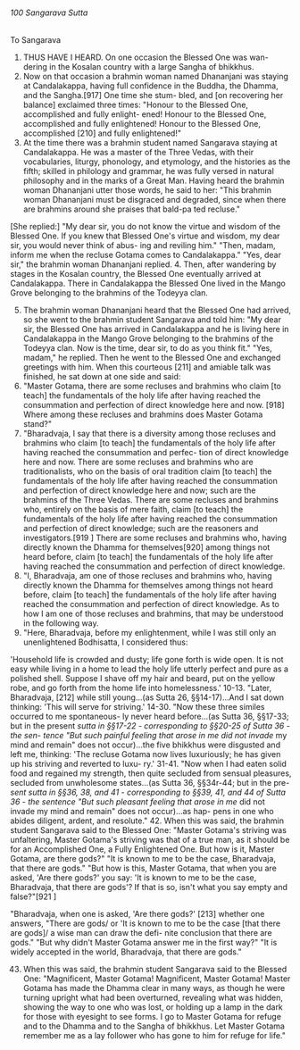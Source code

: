 ###### 100 Sangarava Sutta

 To Sangarava

1. THUS HAVE I HEARD. On one occasion the Blessed One was wan-
dering in the Kosalan country with a large Sangha of bhikkhus.
2. Now on that occasion a brahmin woman named Dhananjani
was staying at Candalakappa, having full confidence in the
Buddha, the Dhamma, and the Sangha.[917] One time she stum-
bled, and [on recovering her balance] exclaimed three times:
"Honour to the Blessed One, accomplished and fully enlight-
ened! Honour to the Blessed One, accomplished and fully
enlightened! Honour to the Blessed One, accomplished [210]
and fully enlightened!"
3. At the time there was a brahmin student named Sangarava
staying at Candalakappa. He was a master of the Three Vedas,
with their vocabularies, liturgy, phonology, and etymology, and
the histories as the fifth; skilled in philology and grammar, he
was fully versed in natural philosophy and in the marks of a
Great Man. Having heard the brahmin woman Dhananjani utter
those words, he said to her: "This brahmin woman Dhananjani
must be disgraced and degraded, since when there are brahmins
around she praises that bald-pa ted recluse."

[She replied:] "My dear sir, you do not know the virtue and
wisdom of the Blessed One. If you knew that Blessed One's
virtue and wisdom, my dear sir, you would never think of abus-
ing and reviling him."
"Then, madam, inform me when the recluse Gotama comes to
Candalakappa."
"Yes, dear sir," the brahmin woman Dhananjani replied.
4. Then, after wandering by stages in the Kosalan country, the
Blessed One eventually arrived at Candalakappa. There in
Candalakappa the Blessed One lived in the Mango Grove
belonging to the brahmins of the Todeyya clan.

5. The brahmin woman Dhananjani heard that the Blessed
One had arrived, so she went to the brahmin student Sangarava
and told him: "My dear sir, the Blessed One has arrived in
Candalakappa and he is living here in Candalakappa in the
Mango Grove belonging to the brahmins of the Todeyya clan.
Now is the time, dear sir, to do as you think fit."
"Yes, madam," he replied. Then he went to the Blessed One
and exchanged greetings with him. When this courteous [211]
and amiable talk was finished, he sat down at one side and said:
6. "Master Gotama, there are some recluses and brahmins who
claim [to teach] the fundamentals of the holy life after having
reached the consummation and perfection of direct knowledge
here and now. [918] Where among these recluses and brahmins
does Master Gotama stand?"
7. "Bharadvaja, I say that there is a diversity among those
recluses and brahmins who claim [to teach] the fundamentals of
the holy life after having reached the consummation and perfec-
tion of direct knowledge here and now. There are some recluses
and brahmins who are traditionalists, who on the basis of oral
tradition claim [to teach] the fundamentals of the holy life after
having reached the consummation and perfection of direct
knowledge here and now; such are the brahmins of the Three
Vedas. There are some recluses and brahmins who, entirely on
the basis of mere faith, claim [to teach] the fundamentals of the
holy life after having reached the consummation and perfection
of direct knowledge; such are the reasoners and investigators.[919 ]
There are some recluses and brahmins who, having directly
known the Dhamma for themselves[920] among things not heard
before, claim [to teach] the fundamentals of the holy life after
having reached the consummation and perfection of direct
knowledge.
8. "I, Bharadvaja, am one of those recluses and brahmins who,
having directly known the Dhamma for themselves among
things not heard before, claim [to teach] the fundamentals of the
holy life after having reached the consummation and perfection
of direct knowledge. As to how I am one of those recluses and
brahmins, that may be understood in the following way.
9. "Here, Bharadvaja, before my enlightenment, while I was
still only an unenlightened Bodhisatta, I considered thus:

'Household life is crowded and dusty; life gone forth is wide
open. It is not easy while living in a home to lead the holy life
utterly perfect and pure as a polished shell. Suppose I shave off
my hair and beard, put on the yellow robe, and go forth from
the home life into homelessness.'
10-13. "Later, Bharadvaja, [212] while still young...(as Sutta 26,
§§14-17)...And I sat down thinking: 'This will serve for striving.'
14-30. "Now these three similes occurred to me spontaneous-
ly never heard before...(as Sutta 36, §§17-33; but in the present
_sutta in §§17-22 - corresponding to §§20-25 of Sutta 36 - the sen-_
_tence "But such painful feeling that arose in me did not invade_
my mind and remain" does not occur)...the five bhikkhus were
disgusted and left me, thinking: 'The recluse Gotama now lives
luxuriously; he has given up his striving and reverted to luxu-
ry.'
31-41. "Now when I had eaten solid food and regained my
strength, then quite secluded from sensual pleasures, secluded
from unwholesome states...(as Sutta 36, §§34r-44; but in the pre-
_sent sutta in §§36, 38, and 41 - corresponding to §§39, 41, and 44 of_
_Sutta 36 - the sentence "But such pleasant feeling that arose in me_
did not invade my mind and remain" does not occur)...as hap-
pens in one who abides diligent, ardent, and resolute."
42. When this was said, the brahmin student Sangarava said to
the Blessed One: "Master Gotama's striving was unfaltering,
Master Gotama's striving was that of a true man, as it should be
for an Accomplished One, a Fully Enlightened One. But how is
it, Master Gotama, are there gods?"
"It is known to me to be the case, Bharadvaja, that there are
gods."
"But how is this, Master Gotama, that when you are asked,
'Are there gods?' you say: 'It is known to me to be the case,
Bharadvaja, that there are gods'? If that is so, isn't what you say
empty and false?"[921 ]

"Bharadvaja, when one is asked, 'Are there gods?' [213]
whether one answers, "There are gods/ or 'It is known to me to
be the case [that there are gods]/ a wise man can draw the defi-
nite conclusion that there are gods."
"But why didn't Master Gotama answer me in the first way?"
"It is widely accepted in the world, Bharadvaja, that there
are gods."

43. When this was said, the brahmin student Sangarava said to
the Blessed One: "Magnificent, Master Gotama! Magnificent,
Master Gotama! Master Gotama has made the Dhamma clear in
many ways, as though he were turning upright what had been
overturned, revealing what was hidden, showing the way to one
who was lost, or holding up a lamp in the dark for those with
eyesight to see forms. I go to Master Gotama for refuge and to
the Dhamma and to the Sangha of bhikkhus. Let Master Gotama
remember me as a lay follower who has gone to him for refuge
for life."


